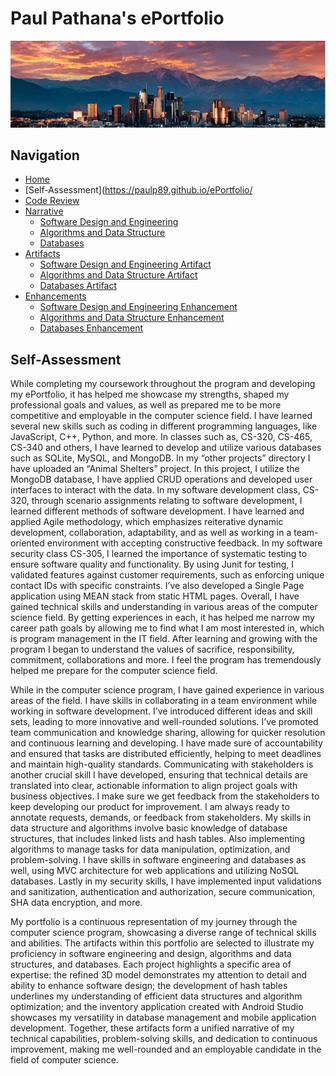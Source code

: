 
# Paul Pathana's ePortfolio
<center><img src="Banner.JPG"></center>



## Navigation

- [Home](https://paulp89.github.io/ePortfolio/)
- [Self-Assessment](https://paulp89.github.io/ePortfolio/
- [Code Review](https://www.youtube.com/watch?v=7QCFf3crAx0)
- [Narrative]()
  - [Software Design and Engineering]( https://github.com/paulp89/ePortfolio/blob/main/Software%20Design%20and%20Engineering.md)
  - [Algorithms and Data Structure]( https://github.com/paulp89/ePortfolio/blob/main/Algorithms%20and%20Data%20Structure.md)
  - [Databases]( https://github.com/paulp89/ePortfolio/blob/main/Databases.md)
- [Artifacts](https://github.com/paulp89/ePortfolio/tree/main/Original%20Artifacts)
  - [Software Design and Engineering Artifact ]( https://github.com/paulp89/ePortfolio/tree/main/Original%20Artifacts/M7)
  - [Algorithms and Data Structure Artifact ]( https://github.com/paulp89/ePortfolio/tree/main/Original%20Artifacts/HashTable)
  - [Databases Artifact ]( https://github.com/paulp89/ePortfolio/tree/main/Original%20Artifacts/inventory_app)
- [Enhancements](https://github.com/paulp89/ePortfolio/tree/main/Enhancement)
  - [Software Design and Engineering Enhancement ]( https://github.com/paulp89/ePortfolio/tree/main/Enhancement/M7)
  - [Algorithms and Data Structure Enhancement ](https://github.com/paulp89/ePortfolio/tree/main/Enhancement/HashTable)
  - [Databases Enhancement ]( https://github.com/paulp89/ePortfolio/tree/main/Enhancement/inventory_app)

## Self-Assessment
While completing my coursework throughout the program and developing my ePortfolio, it has helped me showcase my strengths, shaped my professional goals and values, as well as prepared me to be more competitive and employable in the computer science field.   I have learned several new skills such as coding in different programming languages, like JavaScript, C++, Python, and more.  In classes such as, CS-320, CS-465, CS-340 and others, I have learned to develop and utilize various databases such as SQLite, MySQL, and MongoDB.  In my “other projects” directory I have uploaded an “Animal Shelters” project.  In this project, I utilize the MongoDB database, I have applied CRUD operations and developed user interfaces to interact with the data.  In my software development class, CS-320, through scenario assignments relating to software development, I learned different methods of software development.  I have learned and applied Agile methodology, which emphasizes reiterative dynamic development, collaboration, adaptability, and as well as working in a team-oriented environment with accepting constructive feedback.  In my software security class CS-305, I learned the importance of systematic testing to ensure software quality and functionality. By using Junit for testing, I validated features against customer requirements, such as enforcing unique contact IDs with specific constraints.  I’ve also developed a Single Page application using MEAN stack from static HTML pages.  Overall, I have gained technical skills and understanding in various areas of the computer science field.  By getting experiences in each, it has helped me narrow my career path goals by allowing me to find what I am most interested in, which is program management in the IT field.  After learning and growing with the program I began to understand the values of sacrifice, responsibility, commitment, collaborations and more.  I feel the program has tremendously helped me prepare for the computer science field.  

While in the computer science program, I have gained experience in various areas of the field. I have skills in collaborating in a team environment while working in software development. I’ve introduced different ideas and skill sets, leading to more innovative and well-rounded solutions. I’ve promoted team communication and knowledge sharing, allowing for quicker resolution and continuous learning and developing. I have made sure of accountability and ensured that tasks are distributed efficiently, helping to meet deadlines and maintain high-quality standards. Communicating with stakeholders is another crucial skill I have developed, ensuring that technical details are translated into clear, actionable information to align project goals with business objectives.  I make sure we get feedback from the stakeholders to keep developing our product for improvement.  I am always ready to annotate requests, demands, or feedback from stakeholders.   My skills in data structure and algorithms involve basic knowledge of database structures, that includes linked lists and hash tables.  Also implementing algorithms to manage tasks for data manipulation, optimization, and problem-solving.  I have skills in software engineering and databases as well, using MVC architecture for web applications and utilizing NoSQL databases.  Lastly in my security skills, I have implemented input validations and sanitization, authentication and authorization, secure communication, SHA data encryption, and more.

My portfolio is a continuous representation of my journey through the computer science program, showcasing a diverse range of technical skills and abilities. The artifacts within this portfolio are selected to illustrate my proficiency in software engineering and design, algorithms and data structures, and databases. Each project highlights a specific area of expertise: the refined 3D model demonstrates my attention to detail and ability to enhance software design; the development of hash tables underlines my understanding of efficient data structures and algorithm optimization; and the inventory application created with Android Studio showcases my versatility in database management and mobile application development. Together, these artifacts form a unified narrative of my technical capabilities, problem-solving skills, and dedication to continuous improvement, making me well-rounded and an employable candidate in the field of computer science.



